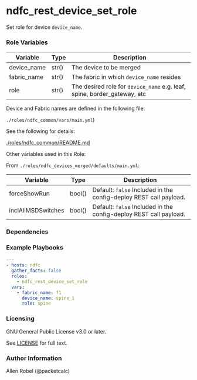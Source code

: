 # ndfc_rest_device_set_role

Set role for device ``device_name``.

### Role Variables

Variable        | Type  | Description
----------------|-------|----------------------------------------
device_name     | str() | The device to be merged
fabric_name     | str() | The fabric in which ``device_name`` resides
role            | str() | The desired role for ``device_name`` e.g. leaf, spine, border_gateway, etc

Device and Fabric names are defined in the following file:

``./roles/ndfc_common/vars/main.yml``)

See the following for details:

[./roles/ndfc_common/README.md](https://github.com/allenrobel/ndfc-roles/tree/master/roles/ndfc_common/README.md)

Other variables used in this Role:

From ``./roles/ndfc_devices_merged/defaults/main.yml``:

Variable        | Type   | Description
----------------|--------|------------
forceShowRun    | bool() | Default: ``false`` Included in the config-deploy REST call payload.
inclAllMSDSwitches | bool() | Default: ``false`` Included in the config-deploy REST call payload.

### Dependencies

### Example Playbooks

```yaml
---
- hosts: ndfc
  gather_facts: false
  roles:
    - ndfc_rest_device_set_role
  vars:
    - fabric_name: f1
      device_name: spine_1
      role: spine
```

### Licensing

GNU General Public License v3.0 or later.

See [LICENSE](https://www.gnu.org/licenses/gpl-3.0.txt) for full text.

### Author Information

Allen Robel (@packetcalc)
